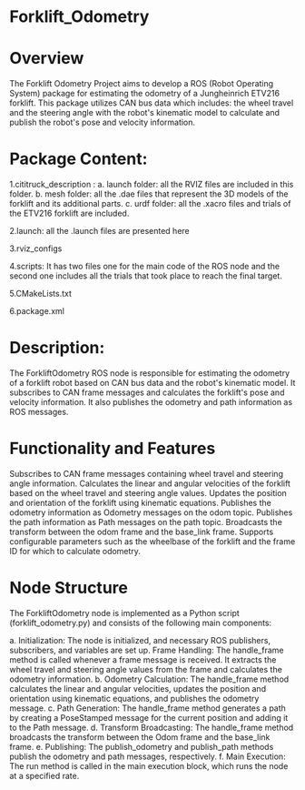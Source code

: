 # Forklift_Odometry

# Overview
The Forklift Odometry Project aims to develop a ROS (Robot Operating System) package for estimating the odometry of a Jungheinrich ETV216 forklift. This package utilizes CAN bus data which includes: the wheel travel and the steering angle with the robot's kinematic model to calculate and publish the robot's pose and velocity information. 

# Package Content:

1.cititruck_description : 
a. launch folder: all the RVIZ files are included in this folder.
b. mesh folder: all the .dae files that represent the 3D models of the forklift and its additional parts.
c. urdf folder: all the .xacro files and trials of the ETV216 forklift are included.

2.launch:
all the .launch files are presented here

3.rviz_configs

4.scripts: 
It has two files one for the main code of the ROS node and the second one includes all the trials that took place to reach the final target.

5.CMakeLists.txt

6.package.xml


# Description:

The ForkliftOdometry ROS node is responsible for estimating the odometry of a forklift robot based on CAN bus data and the robot's kinematic model. It subscribes to CAN frame messages and calculates the forklift's pose and velocity information. It also publishes the odometry and path information as ROS messages.

# Functionality and Features
Subscribes to CAN frame messages containing wheel travel and steering angle information.
Calculates the linear and angular velocities of the forklift based on the wheel travel and steering angle values.
Updates the position and orientation of the forklift using kinematic equations.
Publishes the odometry information as Odometry messages on the odom topic.
Publishes the path information as Path messages on the path topic.
Broadcasts the transform between the odom frame and the base_link frame.
Supports configurable parameters such as the wheelbase of the forklift and the frame ID for which to calculate odometry.

# Node Structure
The ForkliftOdometry node is implemented as a Python script (forklift_odometry.py) and consists of the following main components:

a. Initialization: The node is initialized, and necessary ROS publishers, subscribers, and variables are set up.
Frame Handling: The handle_frame method is called whenever a frame message is received. It extracts the wheel travel and steering angle values from the frame and calculates the odometry information.
b. Odometry Calculation: The handle_frame method calculates the linear and angular velocities, updates the position and orientation using kinematic equations, and publishes the odometry message.
c. Path Generation: The handle_frame method generates a path by creating a PoseStamped message for the current position and adding it to the Path message.
d. Transform Broadcasting: The handle_frame method broadcasts the transform between the Odom frame and the base_link frame.
e. Publishing: The publish_odometry and publish_path methods publish the odometry and path messages, respectively.
f. Main Execution: The run method is called in the main execution block, which runs the node at a specified rate.
